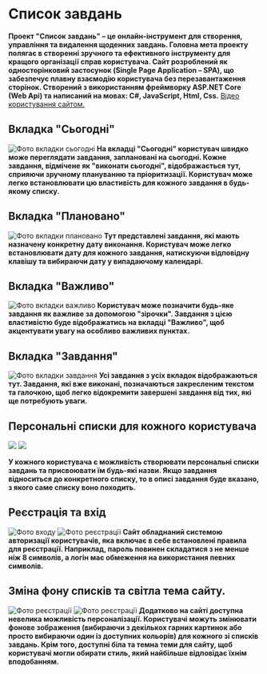 
# Список завдань
**Проект "Список завдань" – це онлайн-інструмент для створення, управління та видалення щоденних завдань. Головна мета проекту полягає в створенні зручного та ефективного інструменту для кращого організації справ користувача. Сайт розроблений як односторінковий застосунок (Single Page Application – SPA), що забезпечує плавну взаємодію користувача без перезавантаження сторінок. Створений з використанням фреймворку ASP.NET Core (Web Api) та написаний на мовах: C#, JavaScript, Html, Css.** [Відео користування сайтом.](https://youtu.be/y8n83VHEKAM)

## Вкладка "Сьогодні"
![Фото вкладки сьогодні](Screenshots/today.jpg)
**На вкладці "Сьогодні" користувач швидко може переглядати завдання, заплановані на сьогодні. Кожне завдання, відмічене як "виконати сьогодні", відображається тут, сприяючи зручному плануванню та пріоритизації. Користувач може легко встановлювати цю властивість для кожного завдання в будь-якому списку.**

## Вкладка "Плановано"
![Фото вкладки плановано](Screenshots/planed.jpg)
**Тут представлені завдання, які мають назначену конкретну дату виконання. Користувач може легко встановлювати дату для кожного завдання, натискуючи відповідну клавішу та вибираючи дату у випадаючому календарі.**

## Вкладка "Важливо"
![Фото вкладки важливо](Screenshots/important.jpg)
**Користувач може позначити будь-яке завдання як важливе за допомогою "зірочки". Завдання з цією властивістю буде відображатись на вкладці "Важливо", щоб акцентувати увагу на особливо важливих пунктах.**

## Вкладка "Завдання"
![Фото вкладки завдання](Screenshots/tasks.jpg)
**Усі завдання з усіх вкладок відображаються тут. Завдання, які вже виконані, позначаються закресленим текстом та галочкою, щоб легко відокремити завершені завдання від тих, які ще потребують уваги.**

## Персональні списки для кожного користувача
  <img src="Screenshots/univer.jpg"  />
  <img src="Screenshots/aspnet.jpg"  />

**У кожного користувача є можливість створювати персональні списки завдань та присвоювати їм будь-які назви. Якщо завдання відноситься до конкретного списку, то в описі завдання буде вказано, з якого саме списку воно походить.**

## Реєстрація та вхід
![Фото входу](Screenshots/login.jpg)
![Фото реєстрації](Screenshots/reg.jpg)
**Сайт обладнаний системою авторизації користувачів, яка включає в себе встановлені правила для реєстрації. Наприклад, пароль повинен складатися з не менше ніж 8 символів, а логін має обмеження на використання певних символів.**

## Зміна фону списків та світла тема сайту.
![Фото реєстрації](Screenshots/back.jpg)
![Фото реєстрації](Screenshots/white.jpg)
**Додатково на сайті доступна невелика можливість персоналізації. Користувачі можуть змінювати фонове зображення (вибираючи з декількох гарних картинок або просто вибираючи один із доступних кольорів) для кожного зі списків завдань. Крім того, доступні біла та темна теми для сайту, щоб користувачі могли обирати стиль, який найбільше відповідає їхнім вподобанням.**


